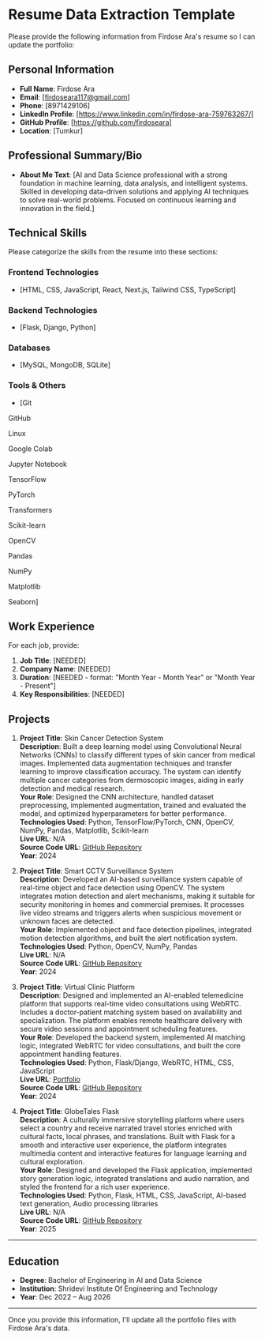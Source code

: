 # Resume Data Extraction Template

Please provide the following information from Firdose Ara's resume so I can update the portfolio:

## Personal Information
- **Full Name**: Firdose Ara
- **Email**: [firdoseara117@gmail.com]
- **Phone**: [8971429106]
- **LinkedIn Profile**: [https://www.linkedin.com/in/firdose-ara-759763267/]
- **GitHub Profile**: [https://github.com/firdoseara]
- **Location**: [Tumkur]

## Professional Summary/Bio
- **About Me Text**: [AI and Data Science professional with a strong foundation in machine learning, data analysis, and intelligent
 systems. Skilled in developing data-driven solutions and applying AI techniques to solve real-world problems.
 Focused on continuous learning and innovation in the field.]

## Technical Skills
Please categorize the skills from the resume into these sections:

### Frontend Technologies
- [HTML, CSS, JavaScript, React, Next.js, Tailwind CSS, TypeScript]

### Backend Technologies  
- [Flask, Django, Python]

### Databases
- [MySQL, MongoDB, SQLite]

### Tools & Others
- [Git

GitHub

Linux

Google Colab

Jupyter Notebook

TensorFlow

PyTorch

Transformers

Scikit-learn

OpenCV

Pandas

NumPy

Matplotlib

Seaborn]

## Work Experience
For each job, provide:
1. **Job Title**: [NEEDED]
2. **Company Name**: [NEEDED]
3. **Duration**: [NEEDED - format: "Month Year - Month Year" or "Month Year - Present"]
4. **Key Responsibilities**: [NEEDED]

## Projects

1. **Project Title**: Skin Cancer Detection System  
   **Description**: Built a deep learning model using Convolutional Neural Networks (CNNs) to classify different types of skin cancer from medical images. Implemented data augmentation techniques and transfer learning to improve classification accuracy. The system can identify multiple cancer categories from dermoscopic images, aiding in early detection and medical research.  
   **Your Role**: Designed the CNN architecture, handled dataset preprocessing, implemented augmentation, trained and evaluated the model, and optimized hyperparameters for better performance.  
   **Technologies Used**: Python, TensorFlow/PyTorch, CNN, OpenCV, NumPy, Pandas, Matplotlib, Scikit-learn  
   **Live URL**: N/A  
   **Source Code URL**: [GitHub Repository](https://github.com/firdoseara/Skin-Cancer-Detection)  
   **Year**: 2024  

2. **Project Title**: Smart CCTV Surveillance System  
   **Description**: Developed an AI-based surveillance system capable of real-time object and face detection using OpenCV. The system integrates motion detection and alert mechanisms, making it suitable for security monitoring in homes and commercial premises. It processes live video streams and triggers alerts when suspicious movement or unknown faces are detected.  
   **Your Role**: Implemented object and face detection pipelines, integrated motion detection algorithms, and built the alert notification system.  
   **Technologies Used**: Python, OpenCV, NumPy, Pandas  
   **Live URL**: N/A  
   **Source Code URL**: [GitHub Repository](https://github.com/firdoseara/Smart-CCTV-System)  
   **Year**: 2024  

3. **Project Title**: Virtual Clinic Platform  
   **Description**: Designed and implemented an AI-enabled telemedicine platform that supports real-time video consultations using WebRTC. Includes a doctor-patient matching system based on availability and specialization. The platform enables remote healthcare delivery with secure video sessions and appointment scheduling features.  
   **Your Role**: Developed the backend system, implemented AI matching logic, integrated WebRTC for video consultations, and built the core appointment handling features.  
   **Technologies Used**: Python, Flask/Django, WebRTC, HTML, CSS, JavaScript  
   **Live URL**: [Portfolio](https://firdoseara.github.io/my-portfolio/)  
   **Source Code URL**: [GitHub Repository](https://github.com/firdoseara/Virtual-Clinic)  
   **Year**: 2024  

4. **Project Title**: GlobeTales Flask  
   **Description**: A culturally immersive storytelling platform where users select a country and receive narrated travel stories enriched with cultural facts, local phrases, and translations. Built with Flask for a smooth and interactive user experience, the platform integrates multimedia content and interactive features for language learning and cultural exploration.  
   **Your Role**: Designed and developed the Flask application, implemented story generation logic, integrated translations and audio narration, and styled the frontend for a rich user experience.  
   **Technologies Used**: Python, Flask, HTML, CSS, JavaScript, AI-based text generation, Audio processing libraries  
   **Live URL**: N/A  
   **Source Code URL**: [GitHub Repository](https://github.com/firdoseara/GlobTales-flask)  
   **Year**: 2025 
---

## Education

- **Degree**: Bachelor of Engineering in AI and Data Science  
- **Institution**: Shridevi Institute Of Engineering and Technology  
- **Year**: Dec 2022 – Aug 2026

---

Once you provide this information, I'll update all the portfolio files with Firdose Ara's data.
